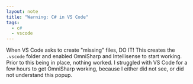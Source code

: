 ```yaml
---
layout: note
title: "Warning: C# in VS Code"
tags:
  - c#
  - vscode
---
```


When VS Code asks to create "missing" files, DO IT! This creates the `.vscode` folder and enabled
OmniSharp and Intellisense to start working. Prior to this being in place, nothing worked. I
struggled with VS Code for a few hours to get OmniSharp working, because I either did not see, or
did not understand this popup.
